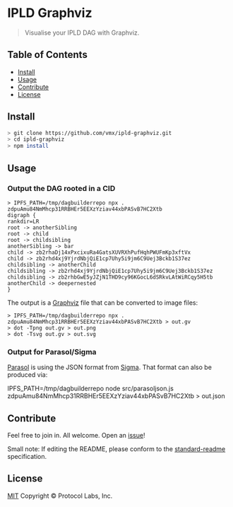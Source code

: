 # IPLD Graphviz

> Visualise your IPLD DAG with Graphviz.


## Table of Contents

- [Install](#install)
- [Usage](#usage)
- [Contribute](#contribute)
- [License](#license)


## Install

```sh
> git clone https://github.com/vmx/ipld-graphviz.git
> cd ipld-graphviz
> npm install
```


## Usage

### Output the DAG rooted in a CID

```console
> IPFS_PATH=/tmp/dagbuilderrepo npx . zdpuAmu84NmMhcp31RRBHEr5EEXzYziav44xbPASvB7HC2Xtb
digraph {
rankdir=LR
root -> anotherSibling
root -> child
root -> childsibling
anotherSibling -> bar
child -> zb2rhaDj14xPxcixuRa4GatsXUVRXhPufHqhPWUFmKp3xftVx
child -> zb2rhd4xj9YjrdNbjQiE1cp7Uhy5i9jm6C9Uej3Bckb1S37ez
childsibling -> anotherChild
childsibling -> zb2rhd4xj9YjrdNbjQiE1cp7Uhy5i9jm6C9Uej3Bckb1S37ez
childsibling -> zb2rhbGwE5yJZjN1THD9cy96KGocL6dSRkvLAtWiRCqy5H5tb
anotherChild -> deepernested
}
```

The output is a [Graphviz](https://graphviz.org/) file that can be converted to image files:

```console
> IPFS_PATH=/tmp/dagbuilderrepo npx . zdpuAmu84NmMhcp31RRBHEr5EEXzYziav44xbPASvB7HC2Xtb > out.gv
> dot -Tpng out.gv > out.png
> dot -Tsvg out.gv > out.svg
```

### Output for Parasol/Sigma

[Parasol](http://parasol.alexgirard.com/) is using the JSON format from [Sigma](http://sigmajs.org/). That format can also be produced via:

IPFS_PATH=/tmp/dagbuilderrepo node src/parasoljson.js zdpuAmu84NmMhcp31RRBHEr5EEXzYziav44xbPASvB7HC2Xtb > out.json

## Contribute

Feel free to join in. All welcome. Open an [issue](https://github.com/vmx/ipld-graphviz/issues)!

Small note: If editing the README, please conform to the [standard-readme](https://github.com/RichardLitt/standard-readme) specification.


## License

[MIT](LICENSE) Copyright © Protocol Labs, Inc.

